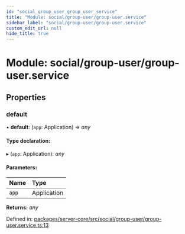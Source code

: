 ```yaml
---
id: "social_group_user_group_user_service"
title: "Module: social/group-user/group-user.service"
sidebar_label: "social/group-user/group-user.service"
custom_edit_url: null
hide_title: true
---
```


# Module: social/group-user/group-user.service

## Properties

### default

• **default**: (`app`: Application) => *any*

#### Type declaration:

▸ (`app`: Application): *any*

#### Parameters:

| Name | Type |
| :------ | :------ |
| `app` | Application |

**Returns:** *any*

Defined in: [packages/server-core/src/social/group-user/group-user.service.ts:13](https://github.com/xr3ngine/xr3ngine/blob/7e8e151f1/packages/server-core/src/social/group-user/group-user.service.ts#L13)
